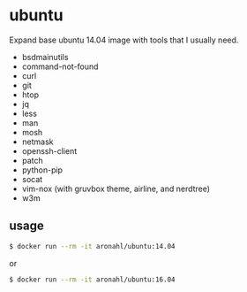 # ubuntu
Expand base ubuntu 14.04 image with tools that I usually need.
  * bsdmainutils
  * command-not-found
  * curl
  * git
  * htop
  * jq
  * less
  * man
  * mosh
  * netmask
  * openssh-client
  * patch
  * python-pip
  * socat
  * vim-nox (with gruvbox theme, airline, and nerdtree)
  * w3m

## usage

```bash
$ docker run --rm -it aronahl/ubuntu:14.04 
```

or

```bash
$ docker run --rm -it aronahl/ubuntu:16.04 
```
